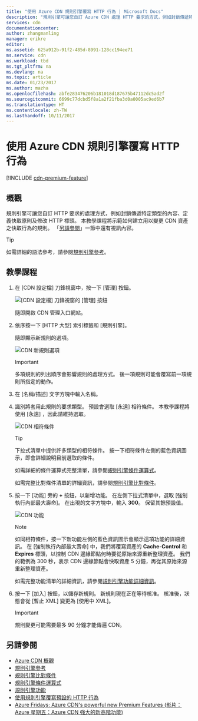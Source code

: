 ```yaml
---
title: "使用 Azure CDN 規則引擎覆寫 HTTP 行為 | Microsoft Docs"
description: "規則引擎可讓您自訂 Azure CDN 處理 HTTP 要求的方式，例如封鎖傳遞特定類型的內容、定義快取原則及修改 HTTP 標頭。"
services: cdn
documentationcenter: 
author: zhangmanling
manager: erikre
editor: 
ms.assetid: 625a912b-91f2-485d-8991-128cc194ee71
ms.service: cdn
ms.workload: tbd
ms.tgt_pltfrm: na
ms.devlang: na
ms.topic: article
ms.date: 01/23/2017
ms.author: mazha
ms.openlocfilehash: abfe283476206b181018d187675b47112dc5ad2f
ms.sourcegitcommit: 6699c77dcbd5f8a1a2f21fba3d0a0005ac9ed6b7
ms.translationtype: HT
ms.contentlocale: zh-TW
ms.lasthandoff: 10/11/2017
---
```

# <a name="override-http-behavior-using-the-azure-cdn-rules-engine"></a>使用 Azure CDN 規則引擎覆寫 HTTP 行為
[!INCLUDE [cdn-premium-feature](../../includes/cdn-premium-feature.md)]

## <a name="overview"></a>概觀
規則引擎可讓您自訂 HTTP 要求的處理方式，例如封鎖傳遞特定類型的內容、定義快取原則及修改 HTTP 標頭。  本教學課程將示範如何建立用以變更 CDN 資產之快取行為的規則。  「[另請參閱](#see-also)」一節中還有視訊內容。

   > [!TIP] 
   > 如需詳細的語法參考，請參閱[規則引擎參考](cdn-rules-engine-reference.md)。
   > 


## <a name="tutorial"></a>教學課程
1. 在 [CDN 設定檔] 刀鋒視窗中，按一下 [管理]  按鈕。
   
    ![[CDN 設定檔] 刀鋒視窗的 [管理] 按鈕](./media/cdn-rules-engine/cdn-manage-btn.png)
   
    隨即開啟 CDN 管理入口網站。
2. 依序按一下 [HTTP 大型] 索引標籤和 [規則引擎]。
   
    隨即顯示新規則的選項。
   
    ![CDN 新規則選項](./media/cdn-rules-engine/cdn-new-rule.png)
   
   > [!IMPORTANT]
   > 多項規則的列出順序會影響規則的處理方式。 後一項規則可能會覆寫前一項規則所指定的動作。
   > 
   > 
3. 在 [名稱/描述]  文字方塊中輸入名稱。
4. 識別將套用此規則的要求類型。  預設會選取 [永遠]  相符條件。  本教學課程將使用 [永遠]  ，因此請維持選取。
   
   ![CDN 相符條件](./media/cdn-rules-engine/cdn-request-type.png)
   
   > [!TIP]
   > 下拉式清單中提供許多類型的相符條件。  按一下相符條件左側的藍色資訊圖示，即會詳細說明目前選取的條件。
   > 
   >  如需詳細的條件運算式完整清單，請參閱[規則引擎條件運算式](cdn-rules-engine-reference-match-conditions.md)。
   >  
   > 如需完整比對條件清單的詳細資訊，請參閱[規則引擎比對條件](cdn-rules-engine-reference-match-conditions.md)。
   > 
   > 
5. 按一下 [功能] 旁的 **+** 按鈕，以新增功能。  在左側下拉式清單中，選取 [強制執行內部最大壽命]。  在出現的文字方塊中，輸入 **300**。  保留其餘預設值。
   
   ![CDN 功能](./media/cdn-rules-engine/cdn-new-feature.png)
   
   > [!NOTE]
   > 如同相符條件，按一下新功能左側的藍色資訊圖示會顯示這項功能的詳細資訊。  在 [強制執行內部最大壽命] 中，我們將覆寫資產的 **Cache-Control** 和 **Expires** 標頭，以控制 CDN 邊緣節點何時要從原始來源重新整理資產。  我們的範例為 300 秒，表示 CDN 邊緣節點會快取資產 5 分鐘，再從其原始來源重新整理資產。
   > 
   > 如需完整功能清單的詳細資訊，請參閱[規則引擎功能詳細資訊](cdn-rules-engine-reference-features.md)。
   > 
   > 
6. 按一下 [加入]  按鈕，以儲存新規則。  新規則現在正在等待核准。 核准後，狀態會從 [暫止 XML] 變更為 [使用中 XML]。
   
   > [!IMPORTANT]
   > 規則變更可能需要最多 90 分鐘才能傳遍 CDN。
   > 
   > 

## <a name="see-also"></a>另請參閱
* [Azure CDN 概觀](cdn-overview.md)
* [規則引擎參考](cdn-rules-engine-reference.md)
* [規則引擎比對條件](cdn-rules-engine-reference-match-conditions.md)
* [規則引擎條件運算式](cdn-rules-engine-reference-conditional-expressions.md)
* [規則引擎功能](cdn-rules-engine-reference-features.md)
* [使用規則引擎覆寫預設的 HTTP 行為](cdn-rules-engine.md)
* [Azure Fridays: Azure CDN's powerful new Premium Features (影片：Azure 星期五：Azure CDN 強大的新高階功能)](https://azure.microsoft.com/documentation/videos/azure-cdns-powerful-new-premium-features/)